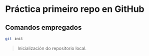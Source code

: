 # Práctica primeiro repo en GitHub

## Comandos empregados


``` bash
git init
```
> Inicialización do repositorio local.